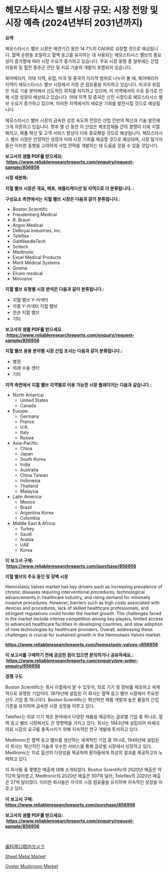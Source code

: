 <p><h1>헤모스타시스 밸브 시장 규모: 시장 전망 및 시장 예측 (2024년부터 2031년까지)</h1></p><p><strong>요약</strong></p>
<p><p>헤모스타시스 밸브 시장은 예견기간 동안 14.7%의 CAGR로 성장할 것으로 예상됩니다. 혈액 순환을 조절하고 혈액 응고를 유지하는 데 사용되는 헤모스타시스 밸브의 중요성이 증가함에 따라 시장 수요가 증가하고 있습니다. 주요 시장 동향 중 일부에는 산업 자동화 및 혈전 증후군 진단 및 치료 기술의 개발이 포함되어 있습니다.</p><p>북아메리카, 아태 지역, 유럽, 미국 및 중국의 지리적 범위로 나누어 볼 때, 북아메리카 지역이 헤모스타시스 밸브 시장에서 가장 큰 점유율을 차지하고 있습니다. 미국과 유럽은 의료 기술 분야에서 선도적인 위치를 차지하고 있으며, 이 지역에서의 수요 증가로 인해 시장 성장이 예상되고 있습니다. 아태 지역 및 중국은 신진 시장으로 헤모스타시스 밸브 수요가 증가하고 있으며, 이러한 지역에서의 새로운 기회를 발전시킬 것으로 예상됩니다.</p><p>헤모스타시스 밸브 시장의 급속한 성장 속도와 전망은 산업 전반의 혁신과 기술 발전에 크게 의존하고 있습니다. 향후 몇 년 동안 이 산업은 제조업체들 간의 경쟁이 더욱 치열해지고, 제품 혁신 및 고객 서비스 향상이 더욱 중요해질 것으로 예상됩니다. 헤모스타시스 밸브 시장은 안정적인 성장과 미래 시장 기회를 제공할 것으로 예상되며, 시장 참가자들은 이러한 동향을 고려하여 사업 전략을 개발하는 데 도움을 얻을 수 있을 것입니다.</p></p>
<p><strong>보고서의 샘플 PDF를 받으세요: &nbsp;<a href="https://www.reliableresearchreports.com/enquiry/request-sample/856956">https://www.reliableresearchreports.com/enquiry/request-sample/856956</a></strong></p>
<p><strong>시장 세분화:</strong></p>
<p><strong> 지혈 밸브 시장은 개요, 배포, 애플리케이션 및 지역으로 더 분류됩니다. :</strong></p>
<p><strong>구성요소 측면에서는 지혈 밸브 시장은 다음과 같이 분류됩니다.:</strong></p>
<p><ul><li>Boston Scientific</li><li>Freudenberg Medical</li><li>B. Braun</li><li>Argon Medical</li><li>DeRoyal Industries, Inc.</li><li>Teleflex</li><li>GaltNeedleTech</li><li>Scitech</li><li>Medtronic</li><li>Excel Medical Products</li><li>Merit Medical Systems</li><li>Qosina</li><li>Elcam medical</li><li>Minivalve</li></ul></p>
<p><strong> 지혈 밸브 유형별 시장 분석은 다음과 같이 분류됩니다.:</strong></p>
<p><ul><li>지혈 밸브 Y-커넥터</li><li>이중 Y-커넥터 지혈 밸브</li><li>한손 지혈 밸브</li><li>기타</li></ul></p>
<p><strong>보고서의 샘플 PDF를 받으세요 :<a href="https://www.reliableresearchreports.com/enquiry/request-sample/856956">https://www.reliableresearchreports.com/enquiry/request-sample/856956</a></strong></p>
<p><strong> 지혈 밸브 응용 분야별 시장 산업 조사는 다음과 같이 분류됩니다.:</strong></p>
<p><ul><li>병원</li><li>외래 수술 센터</li><li>기타</li></ul></p>
<p><strong>지역 측면에서 지혈 밸브 지역별로 이용 가능한 시장 플레이어는 다음과 같습니다.:</strong></p>
<p><ul>
    <li>
        North America:
        <ul>
            <li>United States</li>
            <li>Canada</li>
        </ul>
    </li>
    <li>
        Europe:
        <ul>
            <li>Germany</li>
            <li>France</li>
            <li>U.K.</li>
            <li>Italy</li>
            <li>Russia</li>
        </ul>
    </li>
    <li>
        Asia-Pacific:
        <ul>
            <li>China</li>
            <li>Japan</li>
            <li>South Korea</li>
            <li>India</li>
            <li>Australia</li>
            <li>China Taiwan</li>
            <li>Indonesia</li>
            <li>Thailand</li>
            <li>Malaysia</li>
        </ul>
    </li>
    <li>
        Latin America:
        <ul>
            <li>Mexico</li>
            <li>Brazil</li>
            <li>Argentina Korea</li>
            <li>Colombia</li>
        </ul>
    </li>
    <li>
        Middle East & Africa:
        <ul>
            <li>Turkey</li>
            <li>Saudi</li>
            <li>Arabia</li>
            <li>UAE</li>
            <li>Korea</li>
        </ul>
    </li>
    </ul></p>
<p><strong>이 보고서 구매: &nbsp;<a href="https://www.reliableresearchreports.com/purchase/856956">https://www.reliableresearchreports.com/purchase/856956</a></strong></p>
<p><strong>지혈 밸브의 주요 동인 및 장벽 시장</strong></p>
<p><p>Hemostasis Valves market has key drivers such as increasing prevalence of chronic diseases requiring interventional procedures, technological advancements in healthcare industry, and rising demand for minimally invasive procedures. However, barriers such as high costs associated with devices and procedures, lack of skilled healthcare professionals, and stringent regulations could hinder the market growth. The challenges faced in the market include intense competition among key players, limited access to advanced healthcare facilities in developing countries, and slow adoption of new technologies by healthcare providers. Overall, addressing these challenges is crucial for sustained growth in the Hemostasis Valves market.</p></p>
<p><strong><a href="https://www.reliableresearchreports.com/hemostasis-valves-r856956">https://www.reliableresearchreports.com/hemostasis-valves-r856956</a></strong></p>
<p><strong>이 보고서를 구매하기 전에 궁금한 점이 있으면 문의하거나 공유하세요.: &nbsp;<a href="https://www.reliableresearchreports.com/enquiry/pre-order-enquiry/856956">https://www.reliableresearchreports.com/enquiry/pre-order-enquiry/856956</a></strong></p>
<p><strong>경쟁 구도</strong></p>
<p><p>Boston Scientific는 회사 이름에서 알 수 있듯이, 의료 기기 및 장비를 제조하고 세계적으로 유명한 기업이다. 1979년에 설립된 이 회사는 혈액 응고 밸브 시장에서 주요한 선두 기업 중 하나이다. Boston Scientific는 혁신적인 제품 개발과 높은 품질의 산업 기준을 유지하며 급속한 시장 성장을 이루고 있다. </p><p>Teleflex는 의료 기기 제조 분야에서 다양한 제품을 제공하는 글로벌 기업 중 하나로, 혈액 응고 밸브 시장에서도 큰 영향력을 가지고 있다. 회사는 1943년에 설립되어 차세대 의료 시장의 요구를 충족시키기 위해 지속적인 연구 개발에 투자하고 있다. </p><p>Medtronic은 혈액 응고 밸브를 생산하는 세계적인 기업 중 하나로, 1949년에 설립된 이 회사는 혁신적인 기술과 우수한 서비스를 통해 글로벌 시장에서 성장하고 있다. Medtronic는 치료 옵션의 다양성을 제공하여 환자들에게 최상의 결과를 제공하고자 노력하고 있다.</p><p>이 회사들 중 몇몇은 매출에 대해 소개되었다. Boston Scientific의 2020년 매출은 약 112억 달러였고, Medtronic의 2020년 매출은 307억 달러, Teleflex의 2020년 매출은 27억 달러였다. 이러한 회사들은 각각의 시장 점유율을 유지하며 지속적인 성장을 이루고 있다.</p></p>
<p><strong>이 보고서 구매: &nbsp; <a href="https://www.reliableresearchreports.com/purchase/856956">https://www.reliableresearchreports.com/purchase/856956</a></strong></p>
<p><strong>보고서의 샘플 PDF를 받으세요: &nbsp;<a href="https://www.reliableresearchreports.com/enquiry/request-sample/856956">https://www.reliableresearchreports.com/enquiry/request-sample/856956</a></strong><strong></strong></p>
<p>&nbsp;</p>
<p><p><a href="https://github.com/ReganWisoky2023/Market-Research-Report-List-1/blob/main/150149118424.md">歯科用口腔内カメラ</a></p><p><a href="https://eight-handstand-8fb.notion.site/Global-Sheet-Metal-Market-Size-and-Market-Trends-Insights-and-Projections-from-2024-to-2031-f7d410b29d2e41af9e1760b01ec0a36c">Sheet Metal Market</a></p><p><a href="https://github.com/nancykennedykellievqfqt2/Market-Research-Report-List-1/blob/main/oyster-mushroom-market.md">Oyster Mushroom Market</a></p></p>